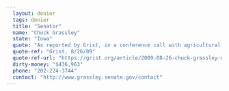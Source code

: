 ```yaml
---
  layout: denier
  tags: denier
  title: "Senator"
  name: "Chuck Grassley"
  state: "Iowa"
  quote: "As reported by Grist, in a conference call with agricultural reporters, Sen. Grassley said: \"And so, not being a scientist, I don’t know exactly where to say only those things that are really quantifiable, and temperature has risen. But the scientific aspect that I still reserving judgment on is the extent to which it’s manmade or natural.\""
  quote-ref: "Grist, 8/26/09"
  quote-ref-url: "https://grist.org/article/2009-08-26-chuck-grassley-does-not-believe-in-the-threat-of-anthropogenic-c/"
  dirty-money: "$436,963"
  phone: "202-224-3744"
  contact: "http://www.grassley.senate.gov/contact"
---
```

